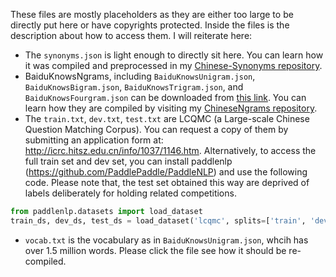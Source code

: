 These files are mostly placeholders as they are either too large to be directly put here or have copyrights protected. Inside the files is the description about how to access them. I will reiterate here:

- The `synonyms.json` is light enough to directly sit here. You can learn how it was compiled and preprocessed in my [Chinese-Synonyms repository](https://github.com/jaaack-wang/Chinese-Synonyms/tree/main/Trimmed_Synonyms). 
- BaiduKnowsNgrams, including `BaiduKnowsUnigram.json`, `BaiduKnowsBigram.json`, `BaiduKnowsTrigram.json`, and `BaiduKnowsFourgram.json` can be downloaded from [this link](https://drive.google.com/file/d/1IA7HfpYrB5XRUPSV69DVKl2PANU5NvpH/view?usp=sharing). You can learn how they are compiled by visiting my [ChineseNgrams repository](https://github.com/jaaack-wang/ChineseNgrams/tree/main/WordsBased).
- The `train.txt`, `dev.txt`, `test.txt` are LCQMC (a Large-scale Chinese Question Matching Corpus). You can request a copy of them by submitting an application form at: http://icrc.hitsz.edu.cn/info/1037/1146.htm. Alternatively, to access the full train set and dev set, you can install paddlenlp (https://github.com/PaddlePaddle/PaddleNLP) and use the following code. Please note that, the test set obtained this way are deprived of labels deliberately for holding related competitions.

```python
from paddlenlp.datasets import load_dataset
train_ds, dev_ds, test_ds = load_dataset('lcqmc', splits=['train', 'dev', 'test'])
```
- `vocab.txt` is the vocabulary as in `BaiduKnowsUnigram.json`, whcih has over 1.5 million words. Please click the file see how it should be re-compiled.